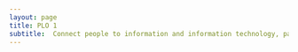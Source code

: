 ```yaml
---
layout: page
title: PLO 1
subtitle:  Connect people to information and information technology, particularly to promote a just and equitable society [Information Organization and Access, Retrieval and Human Information Needs and Behaviors]
---
```

